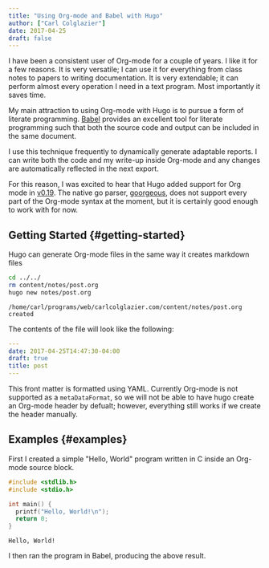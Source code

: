 ```yaml
---
title: "Using Org-mode and Babel with Hugo"
author: ["Carl Colglazier"]
date: 2017-04-25
draft: false
---
```


I have been a consistent user of Org-mode for a couple of years. I
like it for a few reasons. It is very versatile; I can use it for
everything from class notes to papers to writing documentation. It
is very extendable; it can perform almost every operation I need
in a text program. Most importantly it saves time.

My main attraction to using Org-mode with Hugo is to pursue a
form of literate programming. [Babel](http://orgmode.org/worg/org-contrib/babel/) provides an excellent tool
for literate programming such that both the source code
and output can be included in the same document.

I use this technique frequently to dynamically generate adaptable
reports. I can write both the code and my write-up inside Org-mode
and any changes are automatically reflected in the next export.

For this reason, I was excited to hear that Hugo added support for
Org mode in [v0.19](https://github.com/spf13/hugo/releases/tag/v0.19). The native go parser, [goorgeous](https://github.com/chaseadamsio/goorgeous), does not support
every part of the Org-mode syntax at the moment, but it is certainly
good enough to work with for now.


## Getting Started {#getting-started}

Hugo can generate Org-mode files in the same way it creates markdown
files

```sh
cd ../../
rm content/notes/post.org
hugo new notes/post.org
```

```text
/home/carl/programs/web/carlcolglazier.com/content/notes/post.org created
```

The contents of the file will look like the following:

```yaml
---
date: 2017-04-25T14:47:30-04:00
draft: true
title: post
---
```

This front matter is formatted using YAML. Currently Org-mode is not
supported as a `metaDataFormat`, so we will not be able to have hugo
create an Org-mode header by defualt; however, everything still works
if we create the header manually.


## Examples {#examples}

First I created a simple "Hello, World" program written in C inside
an Org-mode source block.

```C
#include <stdlib.h>
#include <stdio.h>

int main() {
  printf("Hello, World!\n");
  return 0;
}
```

```text
Hello, World!
```

I then ran the program in Babel, producing the above result.